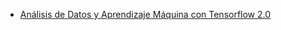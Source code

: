 - [Análisis de Datos y Aprendizaje Máquina con Tensorflow 2.0](https://github.com/marte8870/MachineLearning_Tensorflow2.0)

